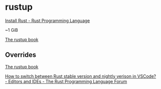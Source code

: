 # rustup
[Install Rust - Rust Programming Language](https://www.rust-lang.org/tools/install)

~1 GiB

[The rustup book](https://rust-lang.github.io/rustup/)

## Overrides
[The rustup book](https://rust-lang.github.io/rustup/overrides.html)

[How to switch between Rust stable version and nightly verison in VSCode? - Editors and IDEs - The Rust Programming Language Forum](https://users.rust-lang.org/t/how-to-switch-between-rust-stable-version-and-nightly-verison-in-vscode/61429)